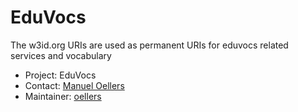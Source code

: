 # EduVocs

The w3id.org URIs are used as permanent URIs for eduvocs related services and vocabulary

* Project: EduVocs
* Contact: [Manuel Oellers](https://orcid.org/0000-0002-1580-8841)
* Maintainer: [oellers](https://github.com/oellers)
